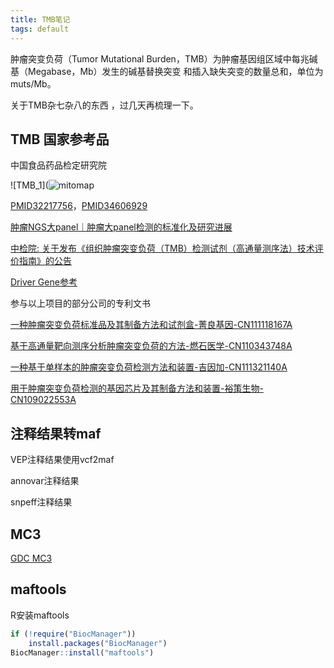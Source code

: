 ```yaml
---
title: TMB笔记
tags: default
---
```


肿瘤突变负荷（Tumor Mutational Burden，TMB）为肿瘤基因组区域中每兆碱基（Megabase，Mb）发生的碱基替换突变 和插入缺失突变的数量总和，单位为 muts/Mb。

关于TMB杂七杂八的东西 ，过几天再梳理一下。

## TMB 国家参考品

中国食品药品检定研究院

![TMB_1](![mitomap](https://raw.githubusercontent.com/pzweuj/pzweuj.github.io/master/downloads/images/TMB_1.png)

[PMID32217756](https://www.ncbi.nlm.nih.gov/pmc/articles/PMC7174078/)，[PMID34606929](https://pubmed.ncbi.nlm.nih.gov/34606929/)


[肿瘤NGS大panel｜肿瘤大panel检测的标准化及研究进展](http://med.china.com.cn/content/pid/234619/tid/1026)

[中检院: 关于发布《组织肿瘤突变负荷（TMB）检测试剂（高通量测序法）技术评价指南》的公告](https://www.nifdc.org.cn//nifdc/kjyd/202112210819104618.html)

[Driver Gene参考](www.intogen.org)

参与以上项目的部分公司的专利文书

[一种肿瘤突变负荷标准品及其制备方法和试剂盒-菁良基因-CN111118167A](https://patents.google.com/patent/CN111118167A/zh)

[基于高通量靶向测序分析肿瘤突变负荷的方法-燃石医学-CN110343748A](https://patents.google.com/patent/CN110343748A/zh)

[一种基于单样本的肿瘤突变负荷检测方法和装置-吉因加-CN111321140A](https://patents.google.com/patent/CN111321140A/zh)

[用于肿瘤突变负荷检测的基因芯片及其制备方法和装置-裕策生物-CN109022553A](https://patents.google.com/patent/CN109022553A/zh)



## 注释结果转maf

VEP注释结果使用vcf2maf

annovar注释结果

snpeff注释结果


## MC3

[GDC MC3](https://gdc.cancer.gov/about-data/publications/mc3-2017)



## maftools

R安装maftools
```R
if (!require("BiocManager"))
    install.packages("BiocManager")
BiocManager::install("maftools")
```







